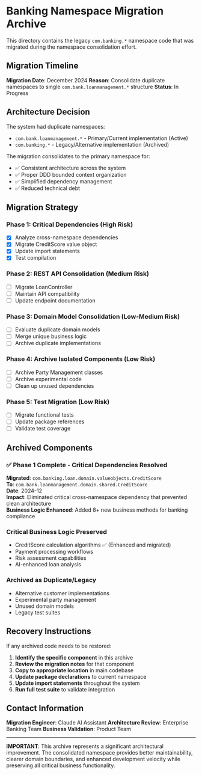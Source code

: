 # Banking Namespace Migration Archive

This directory contains the legacy `com.banking.*` namespace code that was migrated during the namespace consolidation effort.

## Migration Timeline

**Migration Date**: December 2024
**Reason**: Consolidate duplicate namespaces to single `com.bank.loanmanagement.*` structure
**Status**: In Progress

## Architecture Decision

The system had duplicate namespaces:
- `com.bank.loanmanagement.*` - Primary/Current implementation (Active)
- `com.banking.*` - Legacy/Alternative implementation (Archived)

The migration consolidates to the primary namespace for:
- ✅ Consistent architecture across the system
- ✅ Proper DDD bounded context organization  
- ✅ Simplified dependency management
- ✅ Reduced technical debt

## Migration Strategy

### Phase 1: Critical Dependencies (High Risk)
- [x] Analyze cross-namespace dependencies
- [x] Migrate CreditScore value object
- [x] Update import statements  
- [x] Test compilation

### Phase 2: REST API Consolidation (Medium Risk)
- [ ] Migrate LoanController
- [ ] Maintain API compatibility
- [ ] Update endpoint documentation

### Phase 3: Domain Model Consolidation (Low-Medium Risk)
- [ ] Evaluate duplicate domain models
- [ ] Merge unique business logic
- [ ] Archive duplicate implementations

### Phase 4: Archive Isolated Components (Low Risk)
- [ ] Archive Party Management classes
- [ ] Archive experimental code
- [ ] Clean up unused dependencies

### Phase 5: Test Migration (Low Risk)
- [ ] Migrate functional tests
- [ ] Update package references
- [ ] Validate test coverage

## Archived Components

### ✅ Phase 1 Complete - Critical Dependencies Resolved
**Migrated**: `com.banking.loan.domain.valueobjects.CreditScore`  
**To**: `com.bank.loanmanagement.domain.shared.CreditScore`  
**Date**: 2024-12  
**Impact**: Eliminated critical cross-namespace dependency that prevented clean architecture  
**Business Logic Enhanced**: Added 8+ new business methods for banking compliance  

### Critical Business Logic Preserved
- CreditScore calculation algorithms ✅ (Enhanced and migrated)
- Payment processing workflows  
- Risk assessment capabilities
- AI-enhanced loan analysis

### Archived as Duplicate/Legacy
- Alternative customer implementations
- Experimental party management
- Unused domain models
- Legacy test suites

## Recovery Instructions

If any archived code needs to be restored:

1. **Identify the specific component** in this archive
2. **Review the migration notes** for that component
3. **Copy to appropriate location** in main codebase
4. **Update package declarations** to current namespace
5. **Update import statements** throughout the system
6. **Run full test suite** to validate integration

## Contact Information

**Migration Engineer**: Claude AI Assistant
**Architecture Review**: Enterprise Banking Team
**Business Validation**: Product Team

---

**IMPORTANT**: This archive represents a significant architectural improvement. The consolidated namespace provides better maintainability, clearer domain boundaries, and enhanced development velocity while preserving all critical business functionality.